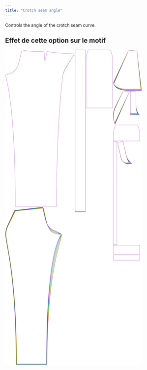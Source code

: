 ```yaml
---
title: "Crotch seam angle"
---
```


Controls the angle of the crotch seam curve.

## Effet de cette option sur le motif

![This image shows the effect of this option by superimposing several variants that have a different value for this option](charlie_crotchseamcurveangle_sample.svg "Effect of this option on the pattern")
